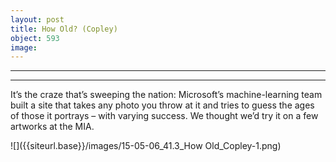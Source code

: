 ```yaml
---
layout: post
title: How Old? (Copley)
object: 593
image: 
---
```

****

****

It’s the craze that’s sweeping the nation: Microsoft’s machine-learning team built a site that takes any photo you throw at it and tries to guess the ages of those it portrays – with varying success. We thought we’d try it on a few artworks at the MIA.

![]({{siteurl.base}}/images/15-05-06_41.3_How Old_Copley-1.png)
